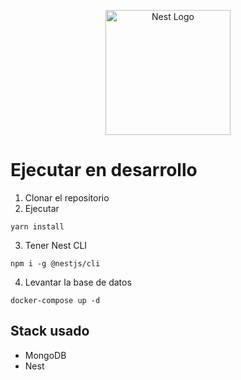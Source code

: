 <p align="center">
  <a href="http://nestjs.com/" target="blank"><img src="https://nestjs.com/img/logo-small.svg" width="200" alt="Nest Logo" /></a>
</p>

# Ejecutar en desarrollo

1. Clonar el repositorio
2. Ejecutar

```
yarn install
```
3. Tener Nest CLI
```
npm i -g @nestjs/cli
```

4. Levantar la base de datos
```
docker-compose up -d
```

## Stack usado
* MongoDB
* Nest
